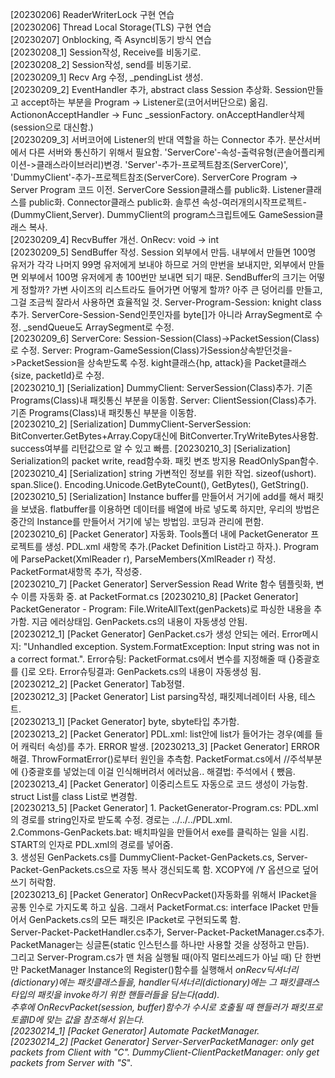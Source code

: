 
[20230206] ReaderWriterLock 구현 연습  
[20230206] Thread Local Storage(TLS) 구현 연습  
[20230207] Onblocking, 즉 Async비동기 방식 연습  
[20230208_1] Session작성, Receive를 비동기로.  
[20230208_2] Session작성, send를 비동기로.  
[20230209_1] Recv Arg 수정, _pendingList 생성.  
[20230209_2] EventHandler 추가, abstract class Session 추상화.  Session만들고 accept하는 부분을 Program -> Listener로(코어서버단으로) 옮김. Action<Socket>onAcceptHandler -> Func<Session> _sessionFactory. 
onAcceptHandler삭제(session으로 대신함.)  
[20230209_3] 서버코어에 Listener의 반대 역할을 하는 Connector 추가. 분산서버에서 다른 서버와 통신하기 위해서 필요함. 'ServerCore'-속성-출력유형(콘솔어플리케이션->클래스라이브러리)변경. 'Server'-추가-프로젝트참조(ServerCore)', 'DummyClient'-추가-프로젝트참조(ServerCore).
ServerCore Program -> Server Program 코드 이전. ServerCore Session클래스를 public화. Listener클래스를 public화. Connector클래스 public화. 솔루션 속성-여러개의시작프로젝트-(DummyClient,Server). DummyClient의 program스크립트에도 GameSession클래스 복사.  
[20230209_4] RecvBuffer 개선.  OnRecv: void -> int  
[20230209_5] SendBuffer 작성.  Session 외부에서 만듬. 내부에서 만들면 100명 유저가 각각 나머지 99명 유저에게 보내야 하므로 거의 만번을 보내지만, 외부에서 만들면 외부에서 100명 유저에게 총 100번만 보내면 되기 때문. SendBuffer의 크기는 어떻게 정할까? 가변 사이즈의 리스트라도 들어가면 어떻게 할까? 
아주 큰 덩어리를 만들고, 그걸 조금씩 잘라서 사용하면 효율적일 것. 
Server-Program-Session: knight class 추가. ServerCore-Session-Send인풋인자를 byte[]가 아니라 ArraySegment<byte>로 수정. _sendQueue도 ArraySegment<byte>로 수정.  
[20230209_6] ServerCore: Session-Session(Class)->PacketSession(Class)로 수정. Server: Program-GameSession(Class)가Session상속받던것을->PacketSession을 상속받도록 수정. kight클래스{hp, attack}을 Packet클래스{size, packetId}로 수정.   
[20230210_1] [Serialization] DummyClient: ServerSession(Class)추가. 기존 Programs(Class)내 패킷통신 부분을 이동함. Server: ClientSession(Class)추가. 기존 Programs(Class)내 패킷통신 부분을 이동함.  
[20230210_2] [Serialization] DummyClient-ServerSession: BitConverter.GetBytes+Array.Copy대신에 BitConverter.TryWriteBytes사용함. success여부를 리턴값으로 알 수 있고 빠름.
[20230210_3] [Serialization] Serialization의 packet write, read함수화. 패킷 변조 방지용 ReadOnlySpan<byte>함수.  
[20230210_4] [Serialization] string 가변적인 정보를 위한 작업. sizeof(ushort). span.Slice(). Encoding.Unicode.GetByteCount(), GetBytes(), GetString().  
[20230210_5] [Serialization] Instance buffer를 만들어서 거기에 add를 해서 패킷을 보냈음. flatbuffer를 이용하면 데이터를 배열에 바로 넣도록 하지만, 우리의 방법은 중간의 Instance를 만들어서 거기에 넣는 방법임. 코딩과 관리에 편함.  
[20230210_6] [Packet Generator] 자동화.   Tools폴더 내에 PacketGenerator 프로젝트를 생성. PDL.xml 새항목 추가.(Packet Definition List라고 하자.). Program에 ParsePacket(XmlReader r), ParseMembers(XmlReader r) 작성. PacketFormat새항목 추가, 작성중.  
[20230210_7] [Packet Generator] ServerSession Read Write 함수 템플릿화, 변수 이름 자동화 중. at PacketFormat.cs
[20230210_8] [Packet Generator] PacketGenerator - Program: File.WriteAllText(genPackets)로 파싱한 내용을 추가함. 지금 에러상태임. GenPackets.cs의 내용이 자동생성 안됨.  
[20230212_1] [Packet Generator] GenPacket.cs가 생성 안되는 에러. Error메시지: "Unhandled exception. System.FormatException: Input string was not in a correct format.". Error슈팅: PacketFormat.cs에서 변수를 지정해줄 때 {}중괄호를 {]로 오타. Error슈팅결과: GenPackets.cs의 내용이 자동생성 됨.  
[20230212_2] [Packet Generator] Tab정렬.  
[20230212_3] [Packet Generator] List parsing작성, 패킷제너레이터 사용, 테스트.  
[20230213_1] [Packet Generator] byte, sbyte타입 추가함.  
[20230213_2] [Packet Generator] PDL.xml: list안에 list가 들어가는 경우(예를 들어 캐릭터 속성)를 추가. ERROR 발생.
[20230213_3] [Packet Generator] ERROR 해결. ThrowFormatError()로부터 원인을 추측함. PacketFormat.cs에서 //주석부분에 {}중괄호를 넣었는데 이걸 인식해버려서 에러났음.. 해결법: 주석에서 { 뺐음.  
[20230213_4] [Packet Generator] 이중리스트도 자동으로 코드 생성이 가능함. struct List를 class List로 변경함.   
[20230213_5] [Packet Generator] 1. PacketGenerator-Program.cs: PDL.xml의 경로를 string인자로 받도록 수정. 경로는 ../../../PDL.xml.  
2.Commons-GenPackets.bat: 배치파일을 만들어서 exe를 클릭하는 일을 시킴. START의 인자로 PDL.xml의 경로를 넣어줌.  
3. 생성된 GenPackets.cs를 DummyClient-Packet-GenPackets.cs, Server-Packet-GenPackets.cs으로 자동 복사 갱신되도록 함. XCOPY에 /Y 옵션으로 덮어쓰기 허락함.  
[20230213_6] [Packet Generator] OnRecvPacket()자동화를 위해서 IPacket을 공통 인수로 가지도록 하고 싶음. 그래서 PacketFormat.cs: interface IPacket 만들어서 GenPackets.cs의 모든 패킷은 IPacket로 구현되도록 함.  
Server-Packet-PacketHandler.cs추가, Server-Packet-PacketManager.cs추가. PacketManager는 싱글톤(static 인스턴스를 하나만 사용할 것을 상정하고 만듬).  
그리고 Server-Program.cs가 맨 처음 실행될 때(아직 멀티쓰레드가 아닐 때) 단 한번만 PacketManager Instance의 Register()함수를 실행해서 _onRecv딕셔너리(dictionary)에는 패킷클래스들을, _handler딕셔너리(dictionary)에는 그 패킷클래스 타입의 패킷을 invoke하기 위한 핸들러들을 담는다(add).  
추후에 OnRecvPacket(session, buffer)함수가 수시로 호출될 때 핸들러가 패킷프로토콜ID에 맞는 값을 참조해서 읽는다.  
[20230214_1] [Packet Generator] Automate PacketManager.  
[20230214_2] [Packet Generator] Server-ServerPacketManager: only get packets from Client with "C_". DummyClient-ClientPacketManager: only get packets from Server with "S_".  


